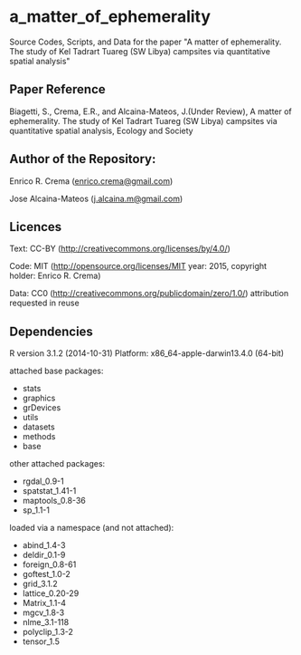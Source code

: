 # a_matter_of_ephemerality
Source Codes, Scripts, and Data for the paper "A matter of ephemerality. The study of Kel Tadrart Tuareg (SW Libya) campsites via quantitative spatial analysis" 

## Paper Reference 
Biagetti, S., Crema, E.R., and Alcaina-Mateos, J.(Under Review), A matter of ephemerality. The study of Kel Tadrart Tuareg (SW Libya) campsites via quantitative spatial analysis, Ecology and Society

## Author of the Repository:
Enrico R. Crema (enrico.crema@gmail.com)

Jose Alcaina-Mateos (j.alcaina.m@gmail.com)


## Licences
Text: CC-BY (http://creativecommons.org/licenses/by/4.0/)

Code: MIT (http://opensource.org/licenses/MIT year: 2015, copyright holder: Enrico R. Crema)

Data: CC0 (http://creativecommons.org/publicdomain/zero/1.0/) attribution requested in reuse


## Dependencies
R version 3.1.2 (2014-10-31)
Platform: x86_64-apple-darwin13.4.0 (64-bit)

attached base packages:
* stats
* graphics
* grDevices
* utils
* datasets
* methods
* base     

other attached packages:
* rgdal_0.9-1
* spatstat_1.41-1
* maptools_0.8-36
* sp_1.1-1       

loaded via a namespace (and not attached):
* abind_1.4-3
* deldir_0.1-9
* foreign_0.8-61
* goftest_1.0-2
* grid_3.1.2     
* lattice_0.20-29
* Matrix_1.1-4
* mgcv_1.8-3
* nlme_3.1-118 
* polyclip_1.3-2
* tensor_1.5
